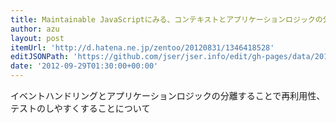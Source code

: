 ```yaml
---
title: Maintainable JavaScriptにみる、コンテキストとアプリケーションロジックの分離 - 愛と勇気と缶ビール
author: azu
layout: post
itemUrl: 'http://d.hatena.ne.jp/zentoo/20120831/1346418528'
editJSONPath: 'https://github.com/jser/jser.info/edit/gh-pages/data/2012/09/index.json'
date: '2012-09-29T01:30:00+00:00'
---
```

イベントハンドリングとアプリケーションロジックの分離することで再利用性、テストのしやすくすることについて
